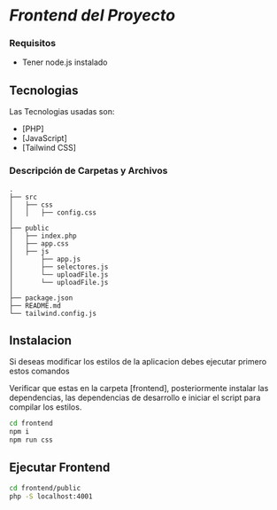 # _Frontend del Proyecto_

### Requisitos

- Tener node.js instalado

## Tecnologias

Las Tecnologias usadas son:

- [PHP]
- [JavaScript]
- [Tailwind CSS]

### Descripción de Carpetas y Archivos

```
.
├── src
│   ├── css
│   │   ├── config.css
│
├── public
│   ├── index.php
│   ├── app.css
│   ├── js
│       ├── app.js
│       ├── selectores.js
│       └── uploadFile.js
│       └── uploadFile.js
│ 
├── package.json
├── README.md
└── tailwind.config.js
```

## Instalacion

Si deseas modificar los estilos de la aplicacion debes ejecutar primero estos comandos

Verificar que estas en la carpeta [frontend], posteriormente instalar las dependencias, las dependencias de desarrollo e iniciar el script para compilar los estilos.

```sh
cd frontend
npm i
npm run css
```

## Ejecutar Frontend

```sh
cd frontend/public
php -S localhost:4001
```
